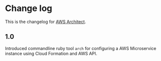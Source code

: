 # Change log
This is the changelog for [AWS Architect](readme.md).

## 1.0 ##
Introduced commandline ruby tool `arch` for configuring a AWS Microservice instance using Cloud Formation and AWS API.
